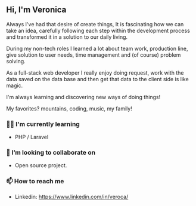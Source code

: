 ## Hi, I'm Veronica

Always I've had that desire of create things, It is fascinating how we can take an idea, carefully following each step within the development process and transformed it in a solution to our daily living.

During my non-tech roles I learned a lot about team work, production line, give solution to user needs, time management and (of course) problem solving.

As a full-stack web developer I really enjoy doing request, work with the data saved on the data base and then get that data to the client side is like magic.

I'm always learning and discovering new ways of doing things!

My favorites? mountains, coding, music, my family!

### 👩‍💻 I'm currently learning

- PHP / Laravel 

### 👯 I’m looking to collaborate on

- Open source project.

### 📫 How to reach me

- Linkedin: https://www.linkedin.com/in/veroca/

##

